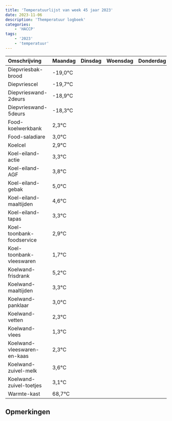 ```yaml
---
title: 'Temperatuurlijst van week 45 jaar 2023'
date: 2023-11-06
description: 'Themperatuur logboek'
categories:
    - 'HACCP'
tags:
    - '2023'
    - 'temperatuur'
---
```

|Omschrijving|Maandag|Dinsdag|Woensdag|Donderdag|Vrijdag|Zaterdag|Zondag|
|:---|:---|:---|:---|:---|:---|:---|:---|
|Diepvriesbak-brood|-19,0°C| | | | | | |
|Diepvriescel|-19,7°C| | | | | | |
|Diepvrieswand-2deurs|-18,9°C| | | | | | |
|Diepvrieswand-5deurs|-18,3°C| | | | | | |
|Food-koelwerkbank|2,3°C| | | | | | |
|Food-saladiare|3,0°C| | | | | | |
|Koelcel|2,9°C| | | | | | |
|Koel-eiland-actie|3,3°C| | | | | | |
|Koel-eiland-AGF|3,8°C| | | | | | |
|Koel-eiland-gebak|5,0°C| | | | | | |
|Koel-eiland-maaltijden|4,6°C| | | | | | |
|Koel-eiland-tapas|3,3°C| | | | | | |
|Koel-toonbank-foodservice|2,9°C| | | | | | |
|Koel-toonbank-vleeswaren|1,7°C| | | | | | |
|Koelwand-frisdrank|5,2°C| | | | | | |
|Koelwand-maaltijden|3,3°C| | | | | | |
|Koelwand-panklaar|3,0°C| | | | | | |
|Koelwand-vetten|2,3°C| | | | | | |
|Koelwand-vlees|1,3°C| | | | | | |
|Koelwand-vleeswaren-en-kaas|2,3°C| | | | | | |
|Koelwand-zuivel-melk|3,6°C| | | | | | |
|Koelwand-zuivel-toetjes|3,1°C| | | | | | |
|Warmte-kast|68,7°C| | | | | | |

## Opmerkingen


